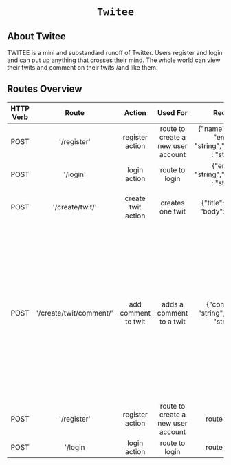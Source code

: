 <h1 align="center">
    
    Twitee
</h1>



## About Twitee

TWITEE is a mini and substandard runoff of Twitter. Users register and login and can put up
anything that crosses their mind. The whole world can view their twits and comment on their
twits /and like them. 

## Routes Overview

| HTTP Verb    | Route          | Action | Used For    | Request | Expected Response/Action |
| :---:         |     :---:      |         :---: | :---: |  :---: | :---: |
| POST   | '/register'     | register action    | route to create a new user account   | {"name": "string", "email" : "string","password" : "string"} | {"status": true,"message": "User created successfully" |
| POST | '/login'      | login action     |route to login    |{"email" : "string","password" : "string"}    | Logged into Dashboard    |
| POST | '/create/twit/'     | create twit action    | creates one twit   |{"title": "string", "body": "string"} |{ "status": true, "message": "Twit created successfully"} |
| POST | '/create/twit/comment/' | add comment to twit     |adds a comment to a twit    | {"comment": "string", "twit_id": "string"} |{"_id": "string", "title": "string", "body": "string", "user_id": "string", "comments": [{ "user_id": "string","text": "string", "date": "Mon Jan 03 2022 20:53:25 GMT+0100 (West Africa Standard Time)", "_id": "string"}], "likes": [], "createdAt": "2022-01-03T19:51:25.281Z", "updatedAt": "2022-01-03T19:53:26.542Z"} |
| POST   | '/register'     | register action    | route to create a new user account   |route to login    |route to login    |
| POST    | '/login       | login action     |route to login    |route to login    |route to login    |
